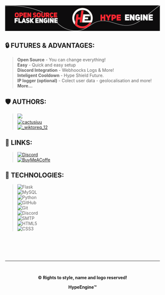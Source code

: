 ![HypeBanner](hype_banner.png)

## 🔒 FUTURES & ADVANTAGES:
> **Open Source** - You can change everything!<br/>
> **Easy** - Quick and easy setup<br/>
> **Discord Integration** - Webhoocks Logs & More!<br/>
> **Inteligent Cooldown** - Hype Shield Future.<br/>
> **IP logger (optional)** - Colect user data - geolocalisation and more!<br/>
> **More...**<br/>

## 🛡️ AUTHORS:
> [![](https://img.shields.io/badge/KeQuer-Discord-5865F2?style=for-the-badge&logo=discord&logoColor=white)](https://discord.com/users/1063760147287117834) <br/>
> [![cactusiuu](https://img.shields.io/badge/cactusiuu-Discord-5865F2?style=for-the-badge&logo=discord&logoColor=white)](https://discord.com/users/1041362096232861826) <br/>
> [![_wiktoreq_12](https://img.shields.io/badge/__wiktoreq__12-Discord-5865F2?style=for-the-badge&logo=discord&logoColor=white)](https://discord.com/users/788421107564806195) <br/>

## 🔗 LINKS:
> [![Discord](https://img.shields.io/badge/-Discord-5865F2?style=for-the-badge&logo=discord&logoColor=white)](https://discord.gg/GrKaVcDzbn) <br/>
> [![BuyMeACoffe](https://img.shields.io/badge/-BuyMeACoffee-FF813F?style=for-the-badge&logo=buymeacoffee&logoColor=white)](https://www.buymeacoffee.com/hypeengine) <br/>

## 🔧 TECHNOLOGIES:
> ![Flask](https://img.shields.io/badge/flask-%23000.svg?style=for-the-badge&logo=flask&logoColor=white) <br/>
> ![MySQL](https://img.shields.io/badge/mysql-%2300f.svg?style=for-the-badge&logo=mysql&logoColor=white) <br/>
> ![Python](https://img.shields.io/badge/python-3670A0?style=for-the-badge&logo=python&logoColor=ffdd54) <br/>
> ![GitHub](https://img.shields.io/badge/github-%23121011.svg?style=for-the-badge&logo=github&logoColor=white) <br/>
> ![Git](https://img.shields.io/badge/git-%23F05033.svg?style=for-the-badge&logo=git&logoColor=white) <br/>
> ![Discord](https://img.shields.io/badge/Discord-%235865F2.svg?style=for-the-badge&logo=discord&logoColor=white) <br/>
> ![SMTP](https://img.shields.io/badge/smtp-D14836?style=for-the-badge&logo=gmail&logoColor=white) <br/>
> ![HTML5](https://img.shields.io/badge/html5-%23E34F26.svg?style=for-the-badge&logo=html5&logoColor=white) <br/>
> ![CSS3](https://img.shields.io/badge/css3-%231572B6.svg?style=for-the-badge&logo=css3&logoColor=white) <br/>

<br/>
<br/>
<br/>
<br/>
<hr/>
<br/>

<div align="center">

**©️ Rights to style, name and logo reserved!**

**HypeEngine™️**

</div>
